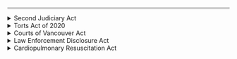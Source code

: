 ---

<details close>
<summary>Second Judiciary Act</summary>
  
<br><b>Section 2. Definition of Powers Being Granted to Judges</b><br>
<br>1. All judges shall have the authority to issue Arrest Warrants, which shall be defined as an order to Law Enforcement or to those authorized by statute to execute arrest warrants to take a particular person, or persons into custody.
<br>2. All judges shall have the authority to issue Bench Warrants, which shall be defined as an order to Law Enforcement or to those authorized by statute to execute bench warrants to compel a particular person, or persons to appear before a Court of Law.
<br>3. All judges shall have the authority to hear petitions and grant petitions for a Writ of Mandamus, which shall have force-of-Law authority to compel a government entity to correct an illegal action relevant to the case at hand.
<br>4. All judges shall have the authority to hear petitions for a Writ of Habeas Corpus, and grant Habeas Corpus in the form of emergency relief.
<br>5. All judges shall have the authority to issue Search Warrants, which shall be defined as an order to Law Enforcement or to those authorized by statute to execute search warrants to search or seize the property of a person or persons.

<br><b>Section 3. Appellate Authorities</b><br>
<br>1. All appellate cases shall be heard by the Court of Appeals and any Judge and Justice thereof. 
<br>2. All Appellate Judges shall have the authority to issue Writs of Certiorari, and then subsequently hear appeal cases.
<br>3. All Appellate Judges shall have the authority to issue a Writ of Error and overturn, or affirm the decision or ruling of a previous court, whether on a question of law, or a question of fact.

<br><b>Section 4. Powers of the Chief Justice</b><br>
<br>1. The Chief Justice of the Court shall be regarded as the highest legal officer within the jurisdiction. He or she shall have the ultimate authority to affirm or overturn the ruling or decision of an inferior court.
<br>2. The Chief Justice of the Court shall have the authority to assign Judges to cases, and resolve disputes between Judges.
<br>3. The Chief Justice shall have the authority to decide and call for the voting of internal matters within the Court.
<br>4. The Chief Justice shall have the authority to set legal guidelines that are not already covered by statute or law within the legal system.

<br><b>Section 5. In Re Proceedings</b><br>
<br>1. Any individual Petition for a Writ of Habeas Corpus, or a Petition to Expunge an Arrest Record shall be regarded as an in re proceeding.
<br>2. There shall not be a defendant or a respondent in any in re proceedings, unless any interested authority contests the outcome of an in re proceeding. 
<br>3. All in re proceedings shall be officially documented as “in re (name of person or entity petitioning for an action.)”
<br>4. Just like a normal proceeding, witnesses may be called during in re proceedings.
<br>5. The Chief Justice shall make further regulations and rules on the procedure of in re proceedings.

<br><b>Section VI. Defining Agencies with Authority to Execute Warrants</b><br>
<br>1. The British Columbia Sheriff Service shall be statutorily authorized to execute all Bench, Search, and Arrest Warrants, and this shall be the priority of the Service.
<br>2. Any other Department shall be statutorily authorized to execute all bench, search, and arrest warrants, however this shall not be the priority.

</details>


<details close>
<summary>Torts Act of 2020</summary>

<br><b>Section 1. Definitions</b><br>
<br>1. Tort is hereby defined as a civil wrong or an infringement of a given right, where damages may arise out of it.

<br><b>Section 2.</b><br>
<br>1. The Chief Justice, with the advice and consent of the Provincial Bench, may amend, and add new civil torts, and amend the definition thereof.
<br>2. No criminal liability, or punishment thereof, except in the case of Civil Contempt, shall arise out of a tort.

<br><b>Section 3.</b><br>
<br>1. Negligence shall be defined as the act of causing damage through neglect, or causing damage by failure to do what is socially, and legally, expectable of a person.
<br>2. Assault shall be defined as the act of physically scaring or inflicting lasting damage on another person.
<br>3. Battery shall be defined as the act of, through heat of passion and adequate provocation, harming, through negligence and unawareness of the probability of inflicting lasting damage or physically scaring, another person.
<br>4. Violation of rights shall be defined as the act of denying or impeding a person's rights, that right which has been established through Statute or socially established common law.
<br>5. False Citation shall be defined as the act of citing another person, for a considerable sum of Canadian Dollars, for false or illegitimate and unjustifiable reasons.
<br>6. False Arrest shall be defined as the act of falsely detaining or arresting another person, for false, or illegitimate and unjustifiable reasons.
<br>7. Violation of Public Law shall be defined as a violation of a Public Law established through Statute.
<br>8. Trespassing shall be defined as the act of impeding, or invading on another’s property, with malicious or criminal intent, and causing damage therewith. 
<br>9. False Imprisonment shall be defined as the act of falsely and with great mental or physical harm and distress to the victim, imprisoning or confining a person thereof.
<br>10. Breach of Privacy shall be defined as the act of impeding, or violating on another person’s fundamental right to privacy, where privacy is expected.
<br>11. Breach of contract shall be defined as the breach of a legally binding contract, or the negligence or intent to not abide by the terms thereof.
<br>12. Defamation shall be defined as the act of making false claims that are damaging to the public reputation of a person or entity.
<br>13. Harassment shall be defined as the repeated, and intentional aggravated intimidation or pressure of another person.
<br>14. Right to challenge disciplinary action shall be defined as the act to contest, in a court of law, a termination or other disciplinary action, made within a Public Agency.

</details>


<details close>
<summary>Courts of Vancouver Act</summary>

<br><b>Section 2. Definitions and Acronyms</b><br>
<br>1. The Crown Attorney shall thereafter be referred to as the “CA” or “CA.” 
<br>2. Public Officer shall be defined as “any person who is legally appointed to perform duties on behalf of the government.”

<br><b>Section 3. The Crown Attorney</b><br>
<br>1. The Crown Attorney (CA) shall be regarded as the Chief Legal Officer of the provincial authority of Vancouver.
<br>2. The Crown Attorney shall have complete prosecutorial authority within the jurisdiction, including the authority to decline to prosecute.
<br>3. The Crown Attorney shall be responsible for the appointment, termination of employment, and upkeep of a number of Assistant Crown Attorney’s for Vancouver. The number of Assistant Crown Attorneys shall be managed by the Crown Attorney.
<br>4. The Crown Attorney shall also be responsible for the employment, termination of employment, and upkeep of a number of Public Defenders to serve as pro bono defense litigators.
<br>5. The Crown Attorney’s Office shall be responsible for the legal defense of Public Officers in Civil Litigations wherein the Public Officer is under suit for the performance of their duties.

<br><b>Section 4. Government Prosecutions</b><br>
<br>1. All Public Officers of the jurisdiction of Vancouver are hereby instructed to record crimes when possible.
<br>2. The Crown Attorneys Office is hereby instructed to prosecute crimes recorded by Public Officers of Vancouver on behalf of the Crown.
<br>3. Those found guilty on aforementioned charges shall receive the “Provincial Prisoner” Status. Those with Provincial Prisoner status shall not be allowed to receive employment within a Public Agency for the period of prisoner status thereof and an additional 1 month afterwards.
<br>4. Those with the Provincial Prisoner status shall not be allowed to carry a firearm, and those found in violation thereof shall be arrested.
<br>5. Those with Provincial Prisoner status shall not be allowed to hold any Public Office for the period of Prisoner status thereof and an additional 2 months.
<br>6. Those with Provincial Prisoner status shall not be monitored by the Covert Intercept Unit or any other Criminal Investigations Division for evidence of gang activity.

</details>


<details close>
<summary>Law Enforcement Disclosure Act</summary>

<br><b>Section 2. PURPOSE:</b><br>
<br>1. The purpose of this bill is to require all officers of all law enforcement entities to disclose the reason for a detainment/arrest to a suspect before imprisonment. (VPD, RCMP, BCSS, PC, ERT, CIU, CFMP, etc.)

<br><b>Section 3. EFFECT:</b><br>
<br>1. All law enforcement agencies are to require their officers to disclose the charges that a suspect is receiving prior to imprisonment.
<br>2. All law enforcement officials shall have a reason to arrest, with a proper charge.
<br>3. All Residents of the City of Vancouver, shall have the right to know what they’re being detained/arrested for without further discussion.
<br>4. This will make the reason for an individual’s arrest more understandable to them.
<br>5. Any law enforcement officer that violates the terms laid out in this act are to be subject to a departmental board hearing, at which punitive measures will be laid out based on the case.

</details>


<details close>
<summary>Cardiopulmonary Resuscitation Act</summary>

<br><b>Article 1. Definitions</b><br>
<br><b>Section 1. In this act:</b><br>
<br>1. “Cardiopulmonary Resuscitation” or “CPR” is defined as; a lifesaving procedure used to pump blood throughout the body when an individual has entered into Cardiac Arrest.
<br>2. “Automated External Defibrillator” or “AED” is defined as; a medical device used to deliver a shock to the patient’s heart in an attempt to restart the heart and achieve a ROSC.
<br>3. “The Good Samaritan Act of 2021” is defined as; [The Good Samaritan Act of 2021](https://docs.google.com/document/d/1r-ih5hvt22csilTlrHSkZ4kS8soVkJzkBPOuemMb3C8/edit)
<br>4. “British Columbia Ambulance Service” or “BCAS” is defined as; [British Columbia Ambulance Service](https://www.roblox.com/groups/7503211/British-Columbia-Ambulance-Service-Vancouver#!/about)
<br>5. “Vancouver Fire Department” or “VFD” is defined as; [Vancouver Fire Department](https://www.roblox.com/groups/5530436/Vancouver-Fire-Department-VFD#!/about)
<br>6. “VFD Employee” is defined as; any employee that has completed VFD academy and possesses an active EMT-B medical certification.
<br>7. “BCAS Employee” is defined as; any employee that has completed BCAS academy and possesses an active EMT-P medical certification.
<br>8. “Recognition of Life Extinct” or “ROLE” is defined as; a medical term used to recognize the extinction of a patient’s life.
<br>9. “Return of Spontaneous Circulation” or “ROSC” is defined as; when a pulse is restored.
<br>10. “Compression” is defined as; the act of compressing the chest of the patient inwards about 2 inches in order to attempt to gain a ROSC.
<br>11. “Rescue Breath” is defined as; a life saving breath given to a patient through the mouth of a conscious person  in order to attempt to get the patient to breathe again on his or her own.

<br><b>Article 2 Legislative Text</b><br>
<br><b>Section 1. The Good Samaritan Act of 2021</b><br>
<br>1. Section I, Subsection 3 of the Good Samaritan Act of 2021 states; “3. An individual, who in good faith administers CPR/AED on a patient at the scene of an emergency may not be charged with a crime.
<br>1.1 This will not be changed, but is simply being included in this document.

<br><b>Section 2. Cardiopulmonary Resuscitation</b><br>
<br>1. A set of CPR consists of 30 compressions followed by 2 rescue breaths.
<br>2. When a BCAS Employee or a VFD Employee arrives on scene and the patient is in Cardiac Arrest upon arrival, the following procedures shall take place in order:
<br>2.1. BCAS or VFD shall take over.
<br>2.1.1. If VFD is the only department online, VFD shall immediately take over CPR once the person currently giving CPR finishes their set of CPR.
<br>2.1.2. If BCAS is online, BCAS shall take over CPR once the person currently giving CPR finishes their set of CPR. 
<br>2.1.3. If VFD arrives on scene before BCAS and the person currently giving CPR finishes their set before BCAS arrives, VFD shall take over CPR until BCAS arrives. Upon the arrival of BCAS, the VFD Employee currently giving CPR shall allow BCAS to give CPR.
<br>2.2. BCAS or VFD shall perform one (1) set of CPR before administering an AED unless the patient has been in Cardiac Arrest for five (5) or more minutes before they arrived.
<br>2.2.1. If the AED does not advise shock, CPR shall be continued and the AED should be used to check for a shockable rhythm between each set of CPR. If a shockable rhythm appears, a shock shall be delivered.
<br>3. When a BCAS Employee of VFD Employee arrives on a scene and Cardiac Arrest begins while they are on scene, the following procedures shall take place in order:
<br>3.1. BCAS or VFD shall begin CPR.
<br>3.1.1. If VFD is the only department online, VFD shall begin CPR.
<br>3.1.2. If BCAS is on scene, BCAS shall begin CPR.
<br>3.1.3. If Cardiac Arrest begins before BCAS arrives on scene and while VFD is on scene, VFD shall begin CPR and BCAS shall take over once they arrive and once the person giving CPR upon BCAS’s arrival finishes their set.
<br>3.2. BCAS or VFD shall perform one (1) set of CPR before administering an AED.
<br>3.2.1. If the AED does not advise shock, CPR shall be continued and the AED should be used to check for a shockable rhythm between each set of CPR. If a shockable rhythm appears, a shock shall be delivered.
<br>4. If ROLE shall be called according to Section 1, Subsection 5, ROLE shall be called by BCAS, unless none is online, in which case VFD would call ROLE.
<br>5. ROLE shall be called once;
<br>5.1. Five (5) unsuccessful shocks have been delivered to patient, or
<br>5.2. CPR has continued for ten (10) minutes in real time, and
<br>5.3. No ROSC has been achieved.
<br>6. CPR shall cease upon achieving a ROSC.

</details>

<br>
<br>
